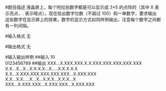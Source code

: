 #题目描述
液晶屏上，每个阿拉伯数字都是可以显示成 3×5 的点阵的（其中 X 表示亮点，. 表示暗点）。现在给出数字位数（不超过 100）和一串数字，要求输出这些数字在显示屏上的效果。数字的显示方式如同样例输出，注意每个数字之间都有一列间隔。

#输入格式
无

#输出格式
无

#输入输出样例
##输入
10\
0123456789
##输出
XXX...X.XXX.XXX.X.X.XXX.XXX.XXX.XXX.XXX\
X.X...X...X...X.X.X.X...X.....X.X.X.X.X\
X.X...X.XXX.XXX.XXX.XXX.XXX...X.XXX.XXX\
X.X...X.X.....X...X...X.X.X...X.X.X...X\
XXX...X.XXX.XXX...X.XXX.XXX...X.XXX.XXX